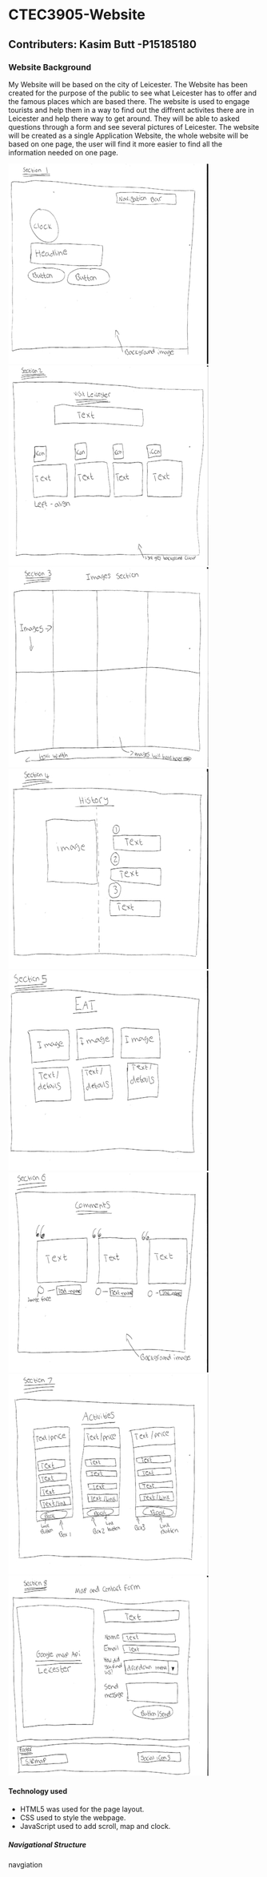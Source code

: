 # CTEC3905-Website 
## Contributers: Kasim Butt -P15185180

### Website Background

My Website will be based on the city of Leicester. The Website has been created for the purpose of the public to see what Leicester has to offer and the famous places which are based there. The website is used to engage tourists and help them in a way to find out the diffrent activites there are in Leicester and help there way to get around. They will be able to asked questions through a form and see several pictures of Leicester. The website will be created as a single Application Website, the whole website will be based on one page, the user will find it more easier to find all the information needed on one page. 

![](sketches/sketch1.jpg)
![](sketches/sketch2.jpg)
![](sketches/sketch3.jpg)
![](sketches/sketch4.jpg)
![](sketches/sketch5.jpg)
![](sketches/sketch6.jpg)
![](sketches/sketch7.jpg)
![](sketches/sketch8.jpg)

#### Technology used 
- HTML5 was used for the page layout.
- CSS used to style the webpage.
- JavaScript used to add scroll, map and clock.

##### Navigational Structure 
navgiation













